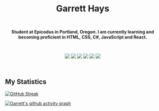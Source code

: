 <h1 align="center">
  <b>Garrett Hays</b>
</h1>
<br>
<p align="center"><b>Student at Epicodus in Portland, Oregon. I am currently learning and becoming proficient in HTML, CSS, C#, JavaScript and React.</b><p>
  <br>
<p>
<div align="center">
  <img src="https://img.shields.io/badge/-HTML-white?style=for-the-badge&logo=html5&logoColor=white&labelColor=4EA22F">
  <img src="https://img.shields.io/badge/-CSS-white?style=for-the-badge&logo=css3&logoColor=white&labelColor=4EA22F">
  <img src="https://img.shields.io/badge/-CSharp-white?style=for-the-badge&logo=csharp&logoColor=white&labelColor=4EA22F">
  <img src="https://img.shields.io/badge/-.NET-white?style=for-the-badge&logo=dotnet&logoColor=white&labelColor=4EA22F">
  <img src="https://img.shields.io/badge/-JavaScript-white?style=for-the-badge&logo=javascript&logoColor=white&labelColor=4EA22F">
  <img src="https://img.shields.io/badge/-React-white?style=for-the-badge&logo=react&logoColor=white&labelColor=4EA22F">
</div>
</p>
<br>

## My Statistics
[![GitHub Streak](https://github-readme-streak-stats.herokuapp.com?user=garretthays&hide_border=true&date_format=n%2Fj%5B%2FY%5D&background=0D1117&border=4EA22F&stroke=4EA22F&ring=4EA22F&fire=DD50AE&currStreakNum=DDDDDD&sideNums=DDDDDD&currStreakLabel=DDDDDD&sideLabels=DDDDDD&dates=4EA22F)](https://git.io/streak-stats)

[![Garrett's github activity graph](https://activity-graph.herokuapp.com/graph?username=garretthays&bg_color=0d1117&color=d8d4d4&line=c9c9c9&point=4ea22f&area=true&hide_border=true)](https://github.com/ashutosh00710/github-readme-activity-graph)
</body>
